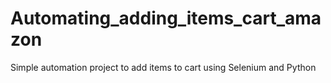 # Automating_adding_items_cart_amazon
Simple automation project to add items to cart using Selenium and Python
